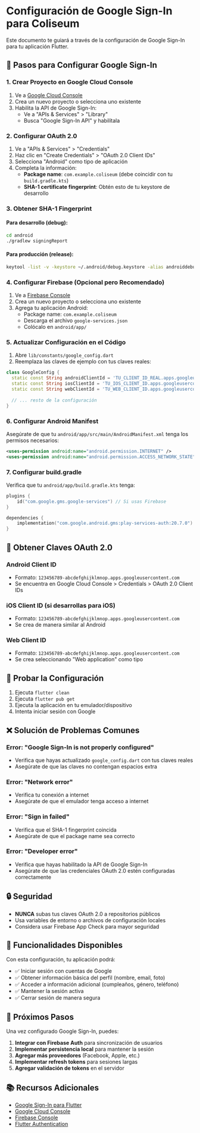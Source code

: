 # Configuración de Google Sign-In para Coliseum

Este documento te guiará a través de la configuración de Google Sign-In para tu aplicación Flutter.

## 🚀 Pasos para Configurar Google Sign-In

### 1. Crear Proyecto en Google Cloud Console

1. Ve a [Google Cloud Console](https://console.cloud.google.com/)
2. Crea un nuevo proyecto o selecciona uno existente
3. Habilita la API de Google Sign-In:
   - Ve a "APIs & Services" > "Library"
   - Busca "Google Sign-In API" y habilítala

### 2. Configurar OAuth 2.0

1. Ve a "APIs & Services" > "Credentials"
2. Haz clic en "Create Credentials" > "OAuth 2.0 Client IDs"
3. Selecciona "Android" como tipo de aplicación
4. Completa la información:
   - **Package name**: `com.example.coliseum` (debe coincidir con tu `build.gradle.kts`)
   - **SHA-1 certificate fingerprint**: Obtén esto de tu keystore de desarrollo

### 3. Obtener SHA-1 Fingerprint

#### Para desarrollo (debug):
```bash
cd android
./gradlew signingReport
```

#### Para producción (release):
```bash
keytool -list -v -keystore ~/.android/debug.keystore -alias androiddebugkey -storepass android -keypass android
```

### 4. Configurar Firebase (Opcional pero Recomendado)

1. Ve a [Firebase Console](https://console.firebase.google.com/)
2. Crea un nuevo proyecto o selecciona uno existente
3. Agrega tu aplicación Android:
   - Package name: `com.example.coliseum`
   - Descarga el archivo `google-services.json`
   - Colócalo en `android/app/`

### 5. Actualizar Configuración en el Código

1. Abre `lib/constants/google_config.dart`
2. Reemplaza las claves de ejemplo con tus claves reales:

```dart
class GoogleConfig {
  static const String androidClientId = 'TU_CLIENT_ID_REAL.apps.googleusercontent.com';
  static const String iosClientId = 'TU_IOS_CLIENT_ID.apps.googleusercontent.com';
  static const String webClientId = 'TU_WEB_CLIENT_ID.apps.googleusercontent.com';
  
  // ... resto de la configuración
}
```

### 6. Configurar Android Manifest

Asegúrate de que tu `android/app/src/main/AndroidManifest.xml` tenga los permisos necesarios:

```xml
<uses-permission android:name="android.permission.INTERNET" />
<uses-permission android:name="android.permission.ACCESS_NETWORK_STATE" />
```

### 7. Configurar build.gradle

Verifica que tu `android/app/build.gradle.kts` tenga:

```kotlin
plugins {
    id("com.google.gms.google-services") // Si usas Firebase
}

dependencies {
    implementation("com.google.android.gms:play-services-auth:20.7.0")
}
```

## 🔑 Obtener Claves OAuth 2.0

### Android Client ID
- Formato: `123456789-abcdefghijklmnop.apps.googleusercontent.com`
- Se encuentra en Google Cloud Console > Credentials > OAuth 2.0 Client IDs

### iOS Client ID (si desarrollas para iOS)
- Formato: `123456789-abcdefghijklmnop.apps.googleusercontent.com`
- Se crea de manera similar al Android

### Web Client ID
- Formato: `123456789-abcdefghijklmnop.apps.googleusercontent.com`
- Se crea seleccionando "Web application" como tipo

## 🧪 Probar la Configuración

1. Ejecuta `flutter clean`
2. Ejecuta `flutter pub get`
3. Ejecuta la aplicación en tu emulador/dispositivo
4. Intenta iniciar sesión con Google

## ❌ Solución de Problemas Comunes

### Error: "Google Sign-In is not properly configured"
- Verifica que hayas actualizado `google_config.dart` con tus claves reales
- Asegúrate de que las claves no contengan espacios extra

### Error: "Network error"
- Verifica tu conexión a internet
- Asegúrate de que el emulador tenga acceso a internet

### Error: "Sign in failed"
- Verifica que el SHA-1 fingerprint coincida
- Asegúrate de que el package name sea correcto

### Error: "Developer error"
- Verifica que hayas habilitado la API de Google Sign-In
- Asegúrate de que las credenciales OAuth 2.0 estén configuradas correctamente

## 🔒 Seguridad

- **NUNCA** subas tus claves OAuth 2.0 a repositorios públicos
- Usa variables de entorno o archivos de configuración locales
- Considera usar Firebase App Check para mayor seguridad

## 📱 Funcionalidades Disponibles

Con esta configuración, tu aplicación podrá:

- ✅ Iniciar sesión con cuentas de Google
- ✅ Obtener información básica del perfil (nombre, email, foto)
- ✅ Acceder a información adicional (cumpleaños, género, teléfono)
- ✅ Mantener la sesión activa
- ✅ Cerrar sesión de manera segura

## 🎯 Próximos Pasos

Una vez configurado Google Sign-In, puedes:

1. **Integrar con Firebase Auth** para sincronización de usuarios
2. **Implementar persistencia local** para mantener la sesión
3. **Agregar más proveedores** (Facebook, Apple, etc.)
4. **Implementar refresh tokens** para sesiones largas
5. **Agregar validación de tokens** en el servidor

## 📚 Recursos Adicionales

- [Google Sign-In para Flutter](https://pub.dev/packages/google_sign_in)
- [Google Cloud Console](https://console.cloud.google.com/)
- [Firebase Console](https://console.firebase.google.com/)
- [Flutter Authentication](https://docs.flutter.dev/development/data-and-backend/state-mgmt/simple#authentication)

